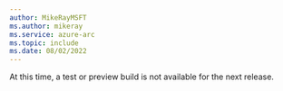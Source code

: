 ```yaml
---
author: MikeRayMSFT
ms.author: mikeray
ms.service: azure-arc
ms.topic: include
ms.date: 08/02/2022
---
```


At this time, a test or preview build is not available for the next release.

<!--

The current test release published on Month #, ####.

|Component|Value|
|-----------|-----------|
|Container images registry/repository |`mcr.microsoft.com/arcdata/preview`|
|Container images tag |`v1.10.0_2022-08-09`|
|CRD names and version|`datacontrollers.arcdata.microsoft.com`: v1beta1, v1 through v6<br/>`exporttasks.tasks.arcdata.microsoft.com`: v1beta1, v1, v2<br/>`kafkas.arcdata.microsoft.com`: v1beta1<br/>`monitors.arcdata.microsoft.com`: v1beta1, v1, v2<br/>`sqlmanagedinstances.sql.arcdata.microsoft.com`: v1beta1, v1 through v6<br/>`postgresqls.arcdata.microsoft.com`: v1beta1, v1beta2<br/>`sqlmanagedinstancerestoretasks.tasks.sql.arcdata.microsoft.com`: v1beta1, v1<br/>`failovergroups.sql.arcdata.microsoft.com`: v1beta1, v1beta2, v1<br/>`activedirectoryconnectors.arcdata.microsoft.com`: v1beta1, v1beta2<br/>|
|Azure Resource Manager (ARM) API version|2022-03-01-preview (No change)|
|`arcdata` Azure CLI extension version|1.4.5 ([Download](https://aka.ms/az-cli-arcdata-ext))|
|Arc enabled Kubernetes helm chart extension version|1.2.20381002|
|Arc Data extension for Azure Data Studio<br/>`arc`<br/>`azcli`|<br/>1.4.3 ([Download](https://aka.ms/ads-arcdata-ext))</br>1.4.3 ([Download](https://aka.ms/ads-azcli-ext))|

New for this release:

- Arc-enabled SQL Managed Instance
  - AES encryption can now be enabled for AD authentication.

- `arcdata` Azure CLI extension
  - The Azure CLI help text for the Arc data controller, Arc-enabled SQL Managed Instance, and Active Directory connector command groups has been updated to reflect new naming conventions. Indirect mode arguments are now referred to as "Kubernetes API - targeted" arguments, and direct mode arguments are now referred to as "Azure Resource Manager - targeted" arguments.
-->

